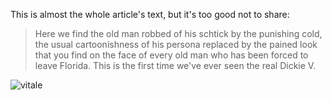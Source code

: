 This is almost the whole article's text, but it's too good not to share:

> Here we find the old man robbed of his schtick by the punishing cold, the usual cartoonishness of his persona replaced by the pained look that you find on the face of every old man who has been forced to leave Florida. This is the first time we've ever seen the real Dickie V.

![vitale][vitale]

<!-- Images -->
[vitale]: /sites/default/files/vitale.png
